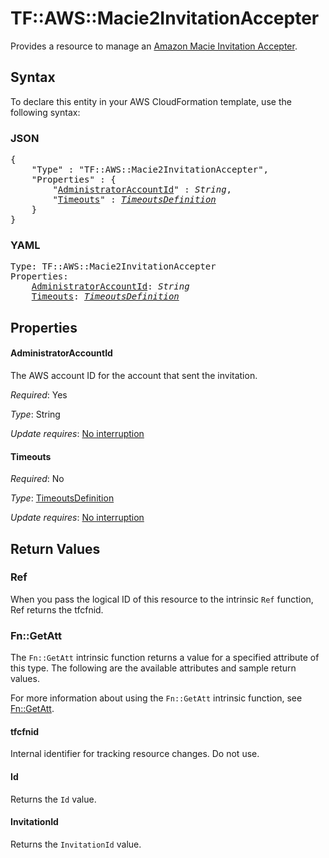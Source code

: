 # TF::AWS::Macie2InvitationAccepter

Provides a resource to manage an [Amazon Macie Invitation Accepter](https://docs.aws.amazon.com/macie/latest/APIReference/invitations-accept.html).

## Syntax

To declare this entity in your AWS CloudFormation template, use the following syntax:

### JSON

<pre>
{
    "Type" : "TF::AWS::Macie2InvitationAccepter",
    "Properties" : {
        "<a href="#administratoraccountid" title="AdministratorAccountId">AdministratorAccountId</a>" : <i>String</i>,
        "<a href="#timeouts" title="Timeouts">Timeouts</a>" : <i><a href="timeoutsdefinition.md">TimeoutsDefinition</a></i>
    }
}
</pre>

### YAML

<pre>
Type: TF::AWS::Macie2InvitationAccepter
Properties:
    <a href="#administratoraccountid" title="AdministratorAccountId">AdministratorAccountId</a>: <i>String</i>
    <a href="#timeouts" title="Timeouts">Timeouts</a>: <i><a href="timeoutsdefinition.md">TimeoutsDefinition</a></i>
</pre>

## Properties

#### AdministratorAccountId

The AWS account ID for the account that sent the invitation.

_Required_: Yes

_Type_: String

_Update requires_: [No interruption](https://docs.aws.amazon.com/AWSCloudFormation/latest/UserGuide/using-cfn-updating-stacks-update-behaviors.html#update-no-interrupt)

#### Timeouts

_Required_: No

_Type_: <a href="timeoutsdefinition.md">TimeoutsDefinition</a>

_Update requires_: [No interruption](https://docs.aws.amazon.com/AWSCloudFormation/latest/UserGuide/using-cfn-updating-stacks-update-behaviors.html#update-no-interrupt)

## Return Values

### Ref

When you pass the logical ID of this resource to the intrinsic `Ref` function, Ref returns the tfcfnid.

### Fn::GetAtt

The `Fn::GetAtt` intrinsic function returns a value for a specified attribute of this type. The following are the available attributes and sample return values.

For more information about using the `Fn::GetAtt` intrinsic function, see [Fn::GetAtt](https://docs.aws.amazon.com/AWSCloudFormation/latest/UserGuide/intrinsic-function-reference-getatt.html).

#### tfcfnid

Internal identifier for tracking resource changes. Do not use.

#### Id

Returns the <code>Id</code> value.

#### InvitationId

Returns the <code>InvitationId</code> value.

